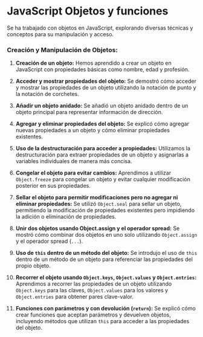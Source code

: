 # JavaScript Objetos y funciones

Se ha trabajado con objetos en JavaScript, explorando diversas técnicas y conceptos para su manipulación y acceso.

### Creación y Manipulación de Objetos:

1. **Creación de un objeto:**
   Hemos aprendido a crear un objeto en JavaScript con propiedades básicas como nombre, edad y profesión.

2. **Acceder y mostrar propiedades del objeto:**
   Se demostró cómo acceder y mostrar las propiedades de un objeto utilizando la notación de punto y la notación de corchetes.

3. **Añadir un objeto anidado:**
   Se añadió un objeto anidado dentro de un objeto principal para representar información de dirección.

4. **Agregar y eliminar propiedades del objeto:**
   Se explicó cómo agregar nuevas propiedades a un objeto y cómo eliminar propiedades existentes.

5. **Uso de la destructuración para acceder a propiedades:**
   Utilizamos la destructuración para extraer propiedades de un objeto y asignarlas a variables individuales de manera más concisa.

6. **Congelar el objeto para evitar cambios:**
   Aprendimos a utilizar `Object.freeze` para congelar un objeto y evitar cualquier modificación posterior en sus propiedades.

7. **Sellar el objeto para permitir modificaciones pero no agregar ni eliminar propiedades:**
   Se utilizó `Object.seal` para sellar un objeto, permitiendo la modificación de propiedades existentes pero impidiendo la adición o eliminación de propiedades.

8. **Unir dos objetos usando Object.assign y el operador spread:**
   Se mostró cómo combinar dos objetos en uno solo utilizando `Object.assign` y el operador spread (`...`).

9. **Uso de `this` dentro de un método del objeto:**
   Se introdujo el uso de `this` dentro de un método de un objeto para referenciar las propiedades del propio objeto.

10. **Recorrer el objeto usando `Object.keys`, `Object.values` y `Object.entries`:**
    Aprendimos a recorrer las propiedades de un objeto utilizando `Object.keys` para las claves, `Object.values` para los valores y `Object.entries` para obtener pares clave-valor.

11. **Funciones con parámetros y con devolución (`return`):**
    Se explicó cómo crear funciones que aceptan parámetros y devuelven objetos, incluyendo métodos que utilizan `this` para acceder a las propiedades del objeto.


